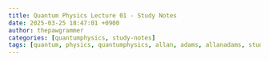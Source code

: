 ```yaml
---
title: Quantum Physics Lecture 01 - Study Notes
date: 2025-03-25 18:47:01 +0900
author: thepawgrammer
categories: [quantumphysics, study-notes]
tags: [quantum, physics, quantumphysics, allan, adams, allanadams, studynotes, thepawgrammer]
---
```

